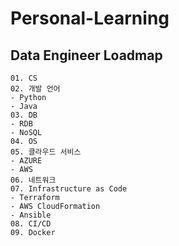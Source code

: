 # Personal-Learning
## Data Engineer Loadmap
~~~
01. CS
02. 개발 언어
- Python
- Java
03. DB
- RDB
- NoSQL
04. OS
05. 클라우드 서비스
- AZURE
- AWS
06. 네트워크
07. Infrastructure as Code
- Terraform
- AWS CloudFormation
- Ansible
08. CI/CD
09. Docker
~~~
